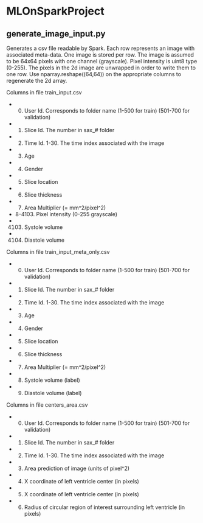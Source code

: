 # MLOnSparkProject

## generate_image_input.py

Generates a csv file readable by Spark. Each row represents an image with associated meta-data. 
One image is stored per row. The image is assumed to be 64x64 pixels with one channel (grayscale). Pixel intensity is uint8 type (0-255). The pixels in the 2d image are unwrapped in order to write them to one row. Use nparray.reshape((64,64)) on the appropriate columns to regenerate the 2d array.

Columns in file train_input.csv

* 0. User Id. Corresponds to folder name (1-500 for train) (501-700 for validation)
* 1. Slice Id. The number in sax_# folder
* 2. Time Id. 1-30. The time index associated with the image
* 3. Age
* 4. Gender
* 5. Slice location
* 6. Slice thickness
* 7. Area Multiplier (= mm^2/pixel^2)
* 8-4103. Pixel intensity (0-255 grayscale) 
* 4103. Systole volume
* 4104. Diastole volume

Columns in file train_input_meta_only.csv

* 0. User Id. Corresponds to folder name (1-500 for train) (501-700 for validation)
* 1. Slice Id. The number in sax_# folder
* 2. Time Id. 1-30. The time index associated with the image
* 3. Age
* 4. Gender
* 5. Slice location
* 6. Slice thickness
* 7. Area Multiplier (= mm^2/pixel^2)
* 8. Systole volume (label)
* 9. Diastole volume (label)

Columns in file centers_area.csv

* 0. User Id. Corresponds to folder name (1-500 for train) (501-700 for validation)
* 1. Slice Id. The number in sax_# folder
* 2. Time Id. 1-30. The time index associated with the image
* 3. Area prediction of image (units of pixel^2)
* 4. X coordinate of left ventricle center (in pixels)
* 5. X coordinate of left ventricle center (in pixels)
* 6. Radius of circular region of interest surrounding left ventricle (in pixels)

